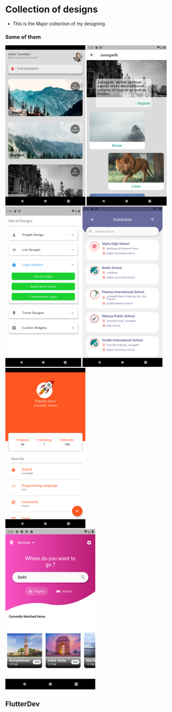 # Collection of designs

- This is the Major collection of my designing.

### Some of them

<img src = "travel1.png" height="500em"/> <img src = "travel2.png" height="500em"/>
<img src = "main.png" height="500em"/> <img src = "list.png" height="500em"/>
<img src = "profile.png" height="500em"/> <img src = "travel3.png" height="500em"/>

## FlutterDev
